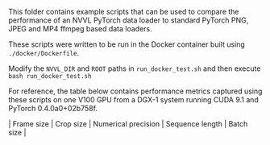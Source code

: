 This folder contains example scripts that can be used to compare the performance
of an NVVL PyTorch data loader to standard PyTorch PNG, JPEG and MP4 ffmpeg
based data loaders.

These scripts were written to be run in the Docker container built using
`./docker/Dockerfile`.

Modify the `NVVL_DIR` and `ROOT` paths in `run_docker_test.sh` and then execute
`bash run_docker_test.sh`

For reference, the table below contains performance metrics captured using these
scripts on one V100 GPU from a DGX-1 system running CUDA 9.1 and PyTorch 0.4.0a0+02b758f.

| Frame size | Crop size | Numerical precision | Sequence length | Batch size | 
